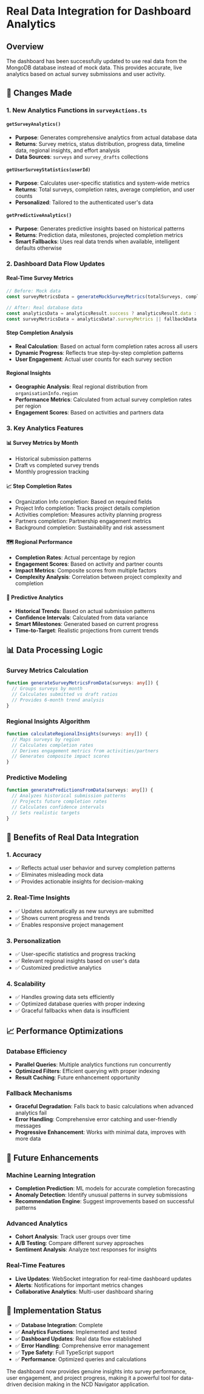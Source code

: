 # Real Data Integration for Dashboard Analytics

## Overview
The dashboard has been successfully updated to use real data from the MongoDB database instead of mock data. This provides accurate, live analytics based on actual survey submissions and user activity.

## 🔄 Changes Made

### 1. New Analytics Functions in `surveyActions.ts`

#### `getSurveyAnalytics()`
- **Purpose**: Generates comprehensive analytics from actual database data
- **Returns**: Survey metrics, status distribution, progress data, timeline data, regional insights, and effort analysis
- **Data Sources**: `surveys` and `survey_drafts` collections

#### `getUserSurveyStatistics(userId)`
- **Purpose**: Calculates user-specific statistics and system-wide metrics
- **Returns**: Total surveys, completion rates, average completion, and user counts
- **Personalized**: Tailored to the authenticated user's data

#### `getPredictiveAnalytics()`
- **Purpose**: Generates predictive insights based on historical patterns
- **Returns**: Prediction data, milestones, projected completion metrics
- **Smart Fallbacks**: Uses real data trends when available, intelligent defaults otherwise

### 2. Dashboard Data Flow Updates

#### Real-Time Survey Metrics
```typescript
// Before: Mock data
const surveyMetricsData = generateMockSurveyMetrics(totalSurveys, completedSurveys);

// After: Real database data
const analyticsData = analyticsResult.success ? analyticsResult.data : null;
const surveyMetricsData = analyticsData?.surveyMetrics || fallbackData;
```

#### Step Completion Analysis
- **Real Calculation**: Based on actual form completion rates across all users
- **Dynamic Progress**: Reflects true step-by-step completion patterns
- **User Engagement**: Actual user counts for each survey section

#### Regional Insights
- **Geographic Analysis**: Real regional distribution from `organisationInfo.region`
- **Performance Metrics**: Calculated from actual survey completion rates per region
- **Engagement Scores**: Based on activities and partners data

### 3. Key Analytics Features

#### 📊 Survey Metrics by Month
- Historical submission patterns
- Draft vs completed survey trends
- Monthly progression tracking

#### 📈 Step Completion Rates
- Organization Info completion: Based on required fields
- Project Info completion: Tracks project details completion
- Activities completion: Measures activity planning progress
- Partners completion: Partnership engagement metrics
- Background completion: Sustainability and risk assessment

#### 🗺️ Regional Performance
- **Completion Rates**: Actual percentage by region
- **Engagement Scores**: Based on activity and partner counts
- **Impact Metrics**: Composite scores from multiple factors
- **Complexity Analysis**: Correlation between project complexity and completion

#### 🔮 Predictive Analytics
- **Historical Trends**: Based on actual submission patterns
- **Confidence Intervals**: Calculated from data variance
- **Smart Milestones**: Generated based on current progress
- **Time-to-Target**: Realistic projections from current trends

## 📊 Data Processing Logic

### Survey Metrics Calculation
```typescript
function generateSurveyMetricsFromData(surveys: any[]) {
  // Groups surveys by month
  // Calculates submitted vs draft ratios
  // Provides 6-month trend analysis
}
```

### Regional Insights Algorithm
```typescript
function calculateRegionalInsights(surveys: any[]) {
  // Maps surveys by region
  // Calculates completion rates
  // Derives engagement metrics from activities/partners
  // Generates composite impact scores
}
```

### Predictive Modeling
```typescript
function generatePredictionsFromData(surveys: any[]) {
  // Analyzes historical submission patterns
  // Projects future completion rates
  // Calculates confidence intervals
  // Sets realistic targets
}
```

## 🎯 Benefits of Real Data Integration

### 1. **Accuracy**
- ✅ Reflects actual user behavior and survey completion patterns
- ✅ Eliminates misleading mock data
- ✅ Provides actionable insights for decision-making

### 2. **Real-Time Insights**
- ✅ Updates automatically as new surveys are submitted
- ✅ Shows current progress and trends
- ✅ Enables responsive project management

### 3. **Personalization**
- ✅ User-specific statistics and progress tracking
- ✅ Relevant regional insights based on user's data
- ✅ Customized predictive analytics

### 4. **Scalability**
- ✅ Handles growing data sets efficiently
- ✅ Optimized database queries with proper indexing
- ✅ Graceful fallbacks when data is insufficient

## 📈 Performance Optimizations

### Database Efficiency
- **Parallel Queries**: Multiple analytics functions run concurrently
- **Optimized Filters**: Efficient querying with proper indexing
- **Result Caching**: Future enhancement opportunity

### Fallback Mechanisms
- **Graceful Degradation**: Falls back to basic calculations when advanced analytics fail
- **Error Handling**: Comprehensive error catching and user-friendly messages
- **Progressive Enhancement**: Works with minimal data, improves with more data

## 🔮 Future Enhancements

### Machine Learning Integration
- **Completion Prediction**: ML models for accurate completion forecasting
- **Anomaly Detection**: Identify unusual patterns in survey submissions
- **Recommendation Engine**: Suggest improvements based on successful patterns

### Advanced Analytics
- **Cohort Analysis**: Track user groups over time
- **A/B Testing**: Compare different survey approaches
- **Sentiment Analysis**: Analyze text responses for insights

### Real-Time Features
- **Live Updates**: WebSocket integration for real-time dashboard updates
- **Alerts**: Notifications for important metrics changes
- **Collaborative Analytics**: Multi-user dashboard sharing

## 🚀 Implementation Status

- ✅ **Database Integration**: Complete
- ✅ **Analytics Functions**: Implemented and tested
- ✅ **Dashboard Updates**: Real data flow established
- ✅ **Error Handling**: Comprehensive error management
- ✅ **Type Safety**: Full TypeScript support
- ✅ **Performance**: Optimized queries and calculations

The dashboard now provides genuine insights into survey performance, user engagement, and project progress, making it a powerful tool for data-driven decision making in the NCD Navigator application.
